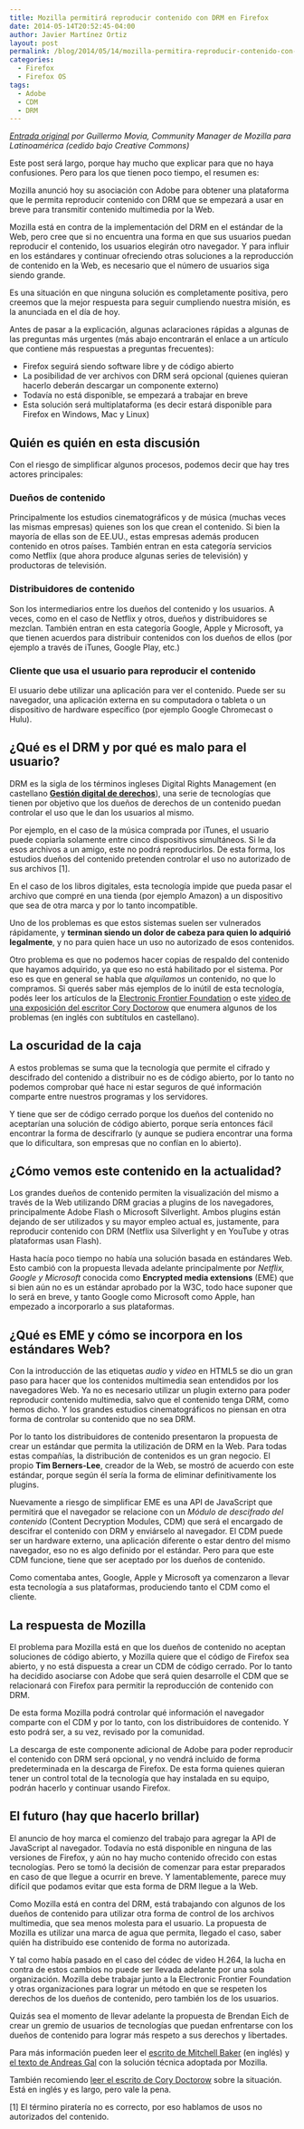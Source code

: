 ```yaml
---
title: Mozilla permitirá reproducir contenido con DRM en Firefox
date: 2014-05-14T20:52:45-04:00
author: Javier Martínez Ortiz
layout: post
permalink: /blog/2014/05/14/mozilla-permitira-reproducir-contenido-con-drm-en-firefox/
categories:
  - Firefox
  - Firefox OS
tags:
  - Adobe
  - CDM
  - DRM
---
```

_<a title="Mozilla permitirá reproducir contenido con DRM en Firefox" href="http://unojoenelcielo.com.ar/2014/05/14/mozilla-permitira-reproducir-contenido-con-drm-en-firefox/" target="_blank">Entrada original</a> por Guillermo Movia, Community Manager de Mozilla para Latinoamérica (cedido bajo Creative Commons)_

Este post será largo, porque hay mucho que explicar para que no haya confusiones. Pero para los que tienen poco tiempo, el resumen es:<!--more-->

Mozilla anunció hoy su asociación con Adobe para obtener una plataforma que le permita reproducir contenido con DRM que se empezará a usar en breve para transmitir contenido multimedia por la Web.

Mozilla está en contra de la implementación del DRM en el estándar de la Web, pero cree que si no encuentra una forma en que sus usuarios puedan reproducir el contenido, los usuarios elegirán otro navegador. Y para influir en los estándares y continuar ofreciendo otras soluciones a la reproducción de contenido en la Web, es necesario que el número de usuarios siga siendo grande.

Es una situación en que ninguna solución es completamente positiva, pero creemos que la mejor respuesta para seguir cumpliendo nuestra misión, es la anunciada en el día de hoy.

Antes de pasar a la explicación, algunas aclaraciones rápidas a algunas de las preguntas más urgentes (más abajo encontrarán el enlace a un artículo que contiene más respuestas a preguntas frecuentes):

  * Firefox seguirá siendo software libre y de código abierto
  * La posibilidad de ver archivos con DRM será opcional (quienes quieran hacerlo deberán descargar un componente externo)
  * Todavía no está disponible, se empezará a trabajar en breve
  * Esta solución será multiplataforma (es decir estará disponible para Firefox en Windows, Mac y Linux)

## Quién es quién en esta discusión

Con el riesgo de simplificar algunos procesos, podemos decir que hay tres actores principales:

### Dueños de contenido

Principalmente los estudios cinematográficos y de música (muchas veces las mismas empresas) quienes son los que crean el contenido. Si bien la mayoría de ellas son de EE.UU., estas empresas además producen contenido en otros países. También entran en esta categoría servicios como Netflix (que ahora produce algunas series de televisión) y productoras de televisión.

### Distribuidores de contenido

Son los intermediarios entre los dueños del contenido y los usuarios. A veces, como en el caso de Netflix y otros, dueños y distribuidores se mezclan. También entran en esta categoría Google, Apple y Microsoft, ya que tienen acuerdos para distribuir contenidos con los dueños de ellos (por ejemplo a través de iTunes, Google Play, etc.)

### Cliente que usa el usuario para reproducir el contenido

El usuario debe utilizar una aplicación para ver el contenido. Puede ser su navegador, una aplicación externa en su computadora o tableta o un dispositivo de hardware específico (por ejemplo Google Chromecast o Hulu).

## ¿Qué es el DRM y por qué es malo para el usuario?

DRM es la sigla de los términos ingleses Digital Rights Management (en castellano **[Gestión digital de derechos](https://es.wikipedia.org/wiki/Gesti%C3%B3n_digital_de_derechos "Definición de Gestión digital de derechos en Wikipedia")**), una serie de tecnologías que tienen por objetivo que los dueños de derechos de un contenido puedan controlar el uso que le dan los usuarios al mismo.

Por ejemplo, en el caso de la música comprada por iTunes, el usuario puede copiarla solamente entre cinco dispositivos simultáneos. Si le da esos archivos a un amigo, este no podrá reproducirlos. De esta forma, los estudios dueños del contenido pretenden controlar el uso no autorizado de sus archivos [1].

En el caso de los libros digitales, esta tecnología impide que pueda pasar el archivo que compré en una tienda (por ejemplo Amazon) a un dispositivo que sea de otra marca y por lo tanto incompatible.

Uno de los problemas es que estos sistemas suelen ser vulnerados rápidamente, y **terminan siendo un dolor de cabeza para quien lo adquirió legalmente**, y no para quien hace un uso no autorizado de esos contenidos.

Otro problema es que no podemos hacer copias de respaldo del contenido que hayamos adquirido, ya que eso no está habilitado por el sistema. Por eso es que en general se habla que _alquilamos_ un contenido, no que lo compramos. Si querés saber más ejemplos de lo inútil de esta tecnología, podés leer los artículos de la [Electronic Frontier Foundation](https://www.eff.org/issues/drm "Artículos de la Electronic Frotier Foundation acerca de DRM") o este [video de una exposición del escritor Cory Doctorow](http://www.amara.org/es-ar/videos/GmpBuHzEX8Jc/info/28c3-the-coming-war-on-general-computation/?tab=video "Charla de Cory Doctorow sobre Computación General") que enumera algunos de los problemas (en inglés con subtítulos en castellano).

## La oscuridad de la caja

A estos problemas se suma que la tecnología que permite el cifrado y descifrado del contenido a distribuir no es de código abierto, por lo tanto no podemos comprobar qué hace ni estar seguros de qué información comparte entre nuestros programas y los servidores.

Y tiene que ser de código cerrado porque los dueños del contenido no aceptarían una solución de código abierto, porque sería entonces fácil encontrar la forma de descifrarlo (y aunque se pudiera encontrar una forma que lo dificultara, son empresas que no confían en lo abierto).

## ¿Cómo vemos este contenido en la actualidad?

Los grandes dueños de contenido permiten la visualización del mismo a través de la Web utilizando DRM gracias a plugins de los navegadores, principalmente Adobe Flash o Microsoft Silverlight. Ambos plugins están dejando de ser utilizados y su mayor empleo actual es, justamente, para reproducir contenido con DRM (Netflix usa Silverlight y en YouTube y otras plataformas usan Flash).

Hasta hacía poco tiempo no había una solución basada en estándares Web. Esto cambió con la propuesta llevada adelante principalmente por _Netflix, Google y Microsoft_ conocida como **Encrypted media extensions** (EME) que si bien aún no es un estándar aprobado por la W3C, todo hace suponer que lo será en breve, y tanto Google como Microsoft como Apple, han empezado a incorporarlo a sus plataformas.

## ¿Qué es EME y cómo se incorpora en los estándares Web?

Con la introducción de las etiquetas _audio_ y _video_ en HTML5 se dio un gran paso para hacer que los contenidos multimedia sean entendidos por los navegadores Web. Ya no es necesario utilizar un plugin externo para poder reproducir contenido multimedia, salvo que el contenido tenga DRM, como hemos dicho. Y los grandes estudios cinematográficos no piensan en otra forma de controlar su contenido que no sea DRM.

Por lo tanto los distribuidores de contenido presentaron la propuesta de crear un estándar que permita la utilización de DRM en la Web. Para todas estas compañías, la distribución de contenidos es un gran negocio. El propio **Tim Berners-Lee**, creador de la Web, se mostró de acuerdo con este estándar, porque según él sería la forma de eliminar definitivamente los plugins.

Nuevamente a riesgo de simplificar EME es una API de JavaScript que permitirá que el navegador se relacione con un _Módulo de descifrado del contenido_ (Content Decryption Modules, CDM) que será el encargado de descifrar el contenido con DRM y enviárselo al navegador. El CDM puede ser un hardware externo, una aplicación diferente o estar dentro del mismo navegador, eso no es algo definido por el estándar. Pero para que este CDM funcione, tiene que ser aceptado por los dueños de contenido.

Como comentaba antes, Google, Apple y Microsoft ya comenzaron a llevar esta tecnología a sus plataformas, produciendo tanto el CDM como el cliente.

## La respuesta de Mozilla

El problema para Mozilla está en que los dueños de contenido no aceptan soluciones de código abierto, y Mozilla quiere que el código de Firefox sea abierto, y no está dispuesta a crear un CDM de código cerrado. Por lo tanto ha decidido asociarse con Adobe que será quien desarrolle el CDM que se relacionará con Firefox para permitir la reproducción de contenido con DRM.

De esta forma Mozilla podrá controlar qué información el navegador comparte con el CDM y por lo tanto, con los distribuidores de contenido. Y esto podrá ser, a su vez, revisado por la comunidad.

La descarga de este componente adicional de Adobe para poder reproducir el contenido con DRM será opcional, y no vendrá incluido de forma predeterminada en la descarga de Firefox. De esta forma quienes quieran tener un control total de la tecnología que hay instalada en su equipo, podrán hacerlo y continuar usando Firefox.

## El futuro (hay que hacerlo brillar)

El anuncio de hoy marca el comienzo del trabajo para agregar la API de JavaScript al navegador. Todavía no está disponible en ninguna de las versiones de Firefox, y aún no hay mucho contenido ofrecido con estas tecnologías. Pero se tomó la decisión de comenzar para estar preparados en caso de que llegue a ocurrir en breve. Y lamentablemente, parece muy difícil que podamos evitar que esta forma de DRM llegue a la Web.

Como Mozilla está en contra del DRM, está trabajando con algunos de los dueños de contenido para utilizar otra forma de control de los archivos multimedia, que sea menos molesta para el usuario. La propuesta de Mozilla es utilizar una marca de agua que permita, llegado el caso, saber quién ha distribuido ese contenido de forma no autorizada.

Y tal como había pasado en el caso del códec de video H.264, la lucha en contra de estos cambios no puede ser llevada adelante por una sola organización. Mozilla debe trabajar junto a la Electronic Frontier Foundation y otras organizaciones para lograr un método en que se respeten los derechos de los dueños de contenido, pero también los de los usuarios.

Quizás sea el momento de llevar adelante la propuesta de Brendan Eich de crear un gremio de usuarios de tecnologías que puedan enfrentarse con los dueños de contenido para lograr más respeto a sus derechos y libertades.

Para más información pueden leer el [escrito de Mitchell Baker](https://blog.mozilla.org/blog/2014/05/14/drm-and-the-challenge-of-serving-users/ "Comunicado de Mitchell Baker sobre DRM en Mozilla") (en inglés) y [el texto de Andreas Gal](https://hacks.mozilla.org/2014/05/reconciling-mozillas-mission-and-w3c-eme/ "Comentario sobre la solución técninca adoptada por Mozilla sobre EME y DRM") con la solución técnica adoptada por Mozilla.

También recomiendo [leer el escrito de Cory Doctorow](https://www.theguardian.com/technology/2014/may/14/firefox-closed-source-drm-video-browser-cory-doctorow "Cory Doctorow sobre la decisión de Mozilla") sobre la situación. Está en inglés y es largo, pero vale la pena.

[1] El término piratería no es correcto, por eso hablamos de usos no autorizados del contenido.